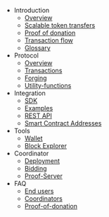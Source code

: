 - Introduction
    - [Overview](introduction/overview.md)
    - [Scalable token transfers](introduction/scalable-token-transfers.md)
    - [Proof of donation](introduction/pod.md)
    - [Transaction flow](introduction/transaction-flow.md)
    - [Glossary](introduction/glossary.md)
- Protocol
    - [Overview](protocol/overview.md)
    - [Transactions](protocol/transactions.md)
    - [Forging](protocol/forging.md)
    - [Utility-functions](protocol/utility.md)
- Integration
    - [SDK](integration/hermez-library.md)
    - [Examples](integration/examples.md)
    - [REST API](integration/api.md)
    - [Smart Contract Addresses](integration/addresses.md)
- Tools
    - [Wallet](user/wallet.md)
    - [Block Explorer](user/block-explorer.md)
- Coordinator
    - [Deployment](coordinator/deployment.md)
    - [Bidding](coordinator/bidding.md)
    - [Proof-Server](coordinator/proof-server.md)
- FAQ
    - [End users](faq/end-users.md)
    - [Coordinators](faq/coordinators.md)
    - [Proof-of-donation](faq/pod.md)
